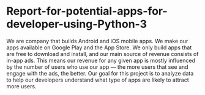 # Report-for-potential-apps-for-developer-using-Python-3
We are company that builds Android and iOS mobile apps. We make our apps available on Google Play and the App Store.  We only build apps that are free to download and install, and our main source of revenue consists of in-app ads. This means our revenue for any given app is mostly influenced by the number of users who use our app — the more users that see and engage with the ads, the better.  Our goal for this project is to analyze data to help our developers understand what type of apps are likely to attract more users.
